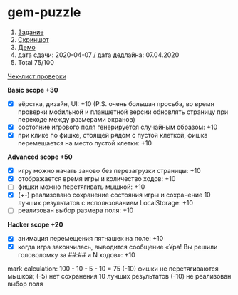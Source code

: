 # gem-puzzle
1. [Задание](https://github.com/rolling-scopes-school/tasks/blob/master/tasks/codejam-the-gem-puzzle.md)
2. [Скриншот](http://prntscr.com/ruyg7b)
3. [Демо](https://hannakaliada.github.io/gem-puzzle/index.html)
4. дата сдачи: 2020-04-07 / дата дедлайна: 07.04.2020
5. Total 75/100

[Чек-лист проверки](https://rolling-scopes-school.github.io/checklist/)

**Basic scope +30**
- [x]  вёрстка, дизайн, UI: +10 (P.S. очень большая просьба, во время проверки мобильной и планшетной версии обновлять страницу при переходе между размерами экранов)
- [x]  состояние игрового поля генерируется случайным образом: +10
- [x]  при клике по фишке, стоящей рядом с пустой клеткой, фишка перемещается на место пустой клетки: +10

**Advanced scope +50**
- [x]  игру можно начать заново без перезагрузки страницы: +10
- [x]  отображается время игры и количество ходов: +10
- [ ]  фишки можно перетягивать мышкой: +10
- [x] (+-) реализовано сохранение состояния игры и сохранение 10 лучших результатов с использованием LocalStorage: +10
- [ ]  реализован выбор размера поля: +10

**Hacker scope +20**
- [x]  анимация перемещения пятнашек на поле: +10
- [x]  когда игра закончилась, выводится сообщение «Ура! Вы решили головоломку за ##:## и N ходов»: +10

mark calculation:
100 - 10 - 5 - 10 = 75
(-10) фишки не перетягиваются мышкой;
(-5) нет сохранения 10 лучших результатов
(-10) не реализован выбор поля
